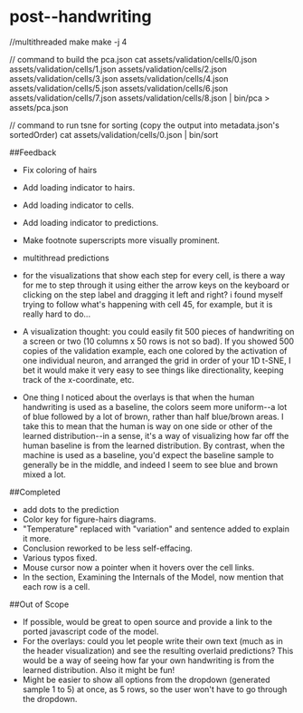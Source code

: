 # post--handwriting

//multithreaded make
make -j 4

// command to build the pca.json
cat assets/validation/cells/0.json assets/validation/cells/1.json assets/validation/cells/2.json assets/validation/cells/3.json assets/validation/cells/4.json assets/validation/cells/5.json assets/validation/cells/6.json assets/validation/cells/7.json assets/validation/cells/8.json | bin/pca > assets/pca.json

// command to run tsne for sorting (copy the output into metadata.json's sortedOrder)
cat assets/validation/cells/0.json | bin/sort


##Feedback

- Fix coloring of hairs

- Add loading indicator to hairs.

- Add loading indicator to cells.

- Add loading indicator to predictions.

- Make footnote superscripts more visually prominent.

- multithread predictions

- for the visualizations that show each step for every cell, is there a way for me to step through it using either the arrow keys on the keyboard or clicking on the step label and dragging it left and right? i found myself trying to follow what's happening with cell 45, for example, but it is really hard to do...

- A visualization thought: you could easily fit 500 pieces of handwriting on a screen or two (10 columns x 50 rows is not so bad). If you showed 500 copies of the validation example, each one colored by the activation of one individual neuron, and arranged the grid in order of your 1D t-SNE, I bet it would make it very easy to see things like directionality, keeping track of the x-coordinate, etc.

- One thing I noticed about the overlays is that when the human handwriting is used as a baseline, the colors seem more uniform--a lot of blue followed by a lot of brown, rather than half blue/brown areas. I take this to mean that the human is way on one side or other of the learned distribution--in a sense, it's a way of visualizing how far off the human baseline is from the learned distribution. By contrast, when the machine is used as a baseline, you'd expect the baseline sample to generally be in the middle, and indeed I seem to see blue and brown mixed a lot.

##Completed
- add dots to the prediction
- Color key for figure-hairs diagrams.
- "Temperature" replaced with "variation" and sentence added to explain it more.
- Conclusion reworked to be less self-effacing.
- Various typos fixed.
- Mouse cursor now a pointer when it hovers over the cell links.
- In the section, Examining the Internals of the Model, now mention that each row is a cell.

##Out of Scope
- If possible, would be great to open source and provide a link to the ported javascript code of the model.
- For the overlays: could you let people write their own text (much as in the header visualization) and see the resulting overlaid predictions? This would be a way of seeing how far your own handwriting is from the learned distribution. Also it might be fun!
- Might be easier to show all options from the dropdown (generated sample 1 to 5) at once, as 5 rows, so the user won't have to go through the dropdown.
